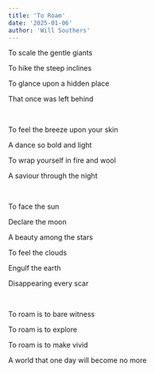 ```yaml
---
title: 'To Roam'
date: '2025-01-06'
author: 'Will Southers'
---
```


To scale the gentle giants

To hike the steep inclines 

To glance upon a hidden place 

That once was left behind 

<br/>

To feel the breeze upon your skin

A dance so bold and light 

To wrap yourself in fire and wool 

A saviour through the night 

<br/>

To face the sun

Declare the moon

A beauty among the stars 

To feel the clouds

Engulf the earth 

Disappearing every scar

<br/>

To roam is to bare witness

To roam is to explore 

To roam is to make vivid

A world that one day will become no more 